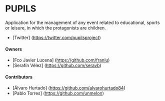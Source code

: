 PUPILS
=======

Application for the management of any event related to educational, sports or
leisure, in which the protagonists are children.


* [Twitter] (https://twitter.com/pupilsproject)

#### Owners ####

* [Fco Javier Lucena] (https://github.com/franlu)
* [Serafín Vélez] (https://github.com/seravb)


#### Contributors ####


* [Álvaro Hurtado] (https://github.com/alvarohurtado84)
* [Pablo Torres] (https://github.com/unmelon)
